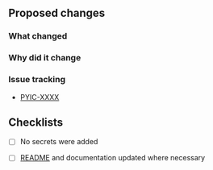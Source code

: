<!-- Provide a general summary of your changes in the Title above -->
<!-- Include the Jira ticket number in square brackets as prefix, eg `[P4-XXXX] PR Title` -->

## Proposed changes

### What changed

<!-- Describe the changes in detail - the "what"-->

### Why did it change

<!-- Describe the reason these changes were made - the "why" -->

### Issue tracking
<!-- List any related Jira tickets or GitHub issues -->
<!-- List any related ADRs or RFCs -->
<!-- Delete/copy as appropriate -->

- [PYIC-XXXX](https://govukverify.atlassian.net/browse/PYIC-XXXX)

## Checklists

<!-- Delete if changes DO include secrets -->
- [ ] No secrets were added

<!-- Delete if changes in README or documentation are not required -->
- [ ] [README](./blob/main/README.md) and documentation updated where necessary
